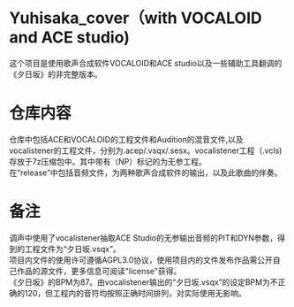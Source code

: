 # Yuhisaka_cover（with VOCALOID and ACE studio)
这个项目是使用歌声合成软件VOCALOID和ACE studio以及一些辅助工具翻调的《夕日坂》的非完整版本。  
# 仓库内容
仓库中包括ACE和VOCALOID的工程文件和Audition的混音文件,以及vocalistener的工程文件，分别为.acep/.vsqx/.sesx。vocalistener工程（.vcls)存放于7z压缩包中。其中带有（NP）标记的为无参工程。   
在“release”中包括音频文件，为两种歌声合成软件的输出，以及此歌曲的伴奏。    
# 备注
调声中使用了vocalistener抽取ACE Studio的无参输出音频的PIT和DYN参数，得到的工程文件为“夕日坂.vsqx”。  
项目内文件的使用许可遵循AGPL3.0协议，使用项目内的文件发布作品需公开自己作品的源文件，更多信息可阅读"license"获得。  
《夕日坂》的BPM为87。由vocalistener输出的“夕日坂.vsqx”的设定BPM为不正确的120，但工程内的音符均按照正确时间排列，对实际使用无影响。
